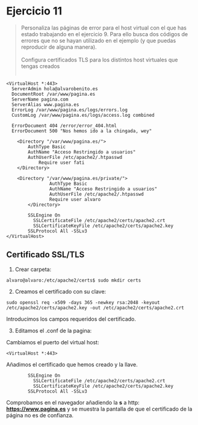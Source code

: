 # Ejercicio 11

> Personaliza las páginas de error para el host virtual con el que has estado trabajando 
en el ejercicio 9. Para ello busca dos códigos de errores que no se hayan utilizado en el 
ejemplo (y que puedas reproducir de alguna manera). <br><br>
> Configura certificados TLS para los distintos host virtuales que tengas creados<br><br>


~~~
<VirtualHost *:443>
  ServerAdmin hola@alvarobenito.es
  DocumentRoot /var/www/pagina.es
  ServerName pagina.com
  ServerAlias www.pagina.es
  ErrorLog /var/www/pagina.es/logs/errors.log
  CustomLog /var/www/pagina.es/logs/access.log combined
  
  ErrorDocument 404 /error/error_404.html
  ErrorDocument 500 "Nos hemos ido a la chingada, wey"

	<Directory "/var/www/pagina.es/">
 		AuthType Basic
 		AuthName "Acceso Restringido a usuarios"
 		AuthUserFile /etc/apache2/.htpasswd
    		Require user fati
  	</Directory>

	<Directory "/var/www/pagina.es/private/">
                AuthType Basic
                AuthName "Acceso Restringido a usuarios"
                AuthUserFile /etc/apache2/.htpasswd
                Require user alvaro
        </Directory>

        SSLEngine On
	      SSLCertificateFile /etc/apache2/certs/apache2.crt
	      SSLCertificateKeyFile /etc/apache2/certs/apache2.key
        SSLProtocol All -SSLv3 
</VirtualHost>
~~~

## Certificado SSL/TLS

1. Crear carpeta: 
~~~
alvaro@alvaro:/etc/apache2/certs$ sudo mkdir certs
~~~

2. Creamos el certificado con su clave:

~~~
sudo openssl req -x509 -days 365 -newkey rsa:2048 -keyout /etc/apache2/certs/apache2.key -out /etc/apache2/certs/apache2.crt
~~~

Introducimos los campos requeridos del certificado.



3. Editamos el .conf de la pagina:

Cambiamos el puerto del virtual host:

~~~
<VirtualHost *:443>
~~~


Añadimos el certificado que hemos creado y la llave. 
~~~
        SSLEngine On
	      SSLCertificateFile /etc/apache2/certs/apache2.crt
	      SSLCertificateKeyFile /etc/apache2/certs/apache2.key
        SSLProtocol All -SSLv3
~~~

Comprobamos en el navegador añadiendo la **s** a http:  **https://www.pagina.es**   y se muestra la pantalla de que el certificado de la página no es de confianza. 






